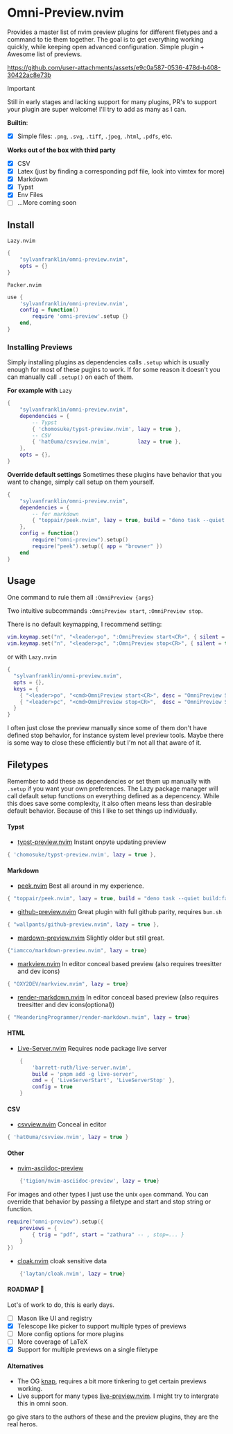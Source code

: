 # Omni-Preview.nvim

Provides a master list of nvim preview plugins for different filetypes and a
command to tie them together. The goal is to get everything working quickly, while keeping open advanced configuration. Simple plugin + Awesome list of previews.

https://github.com/user-attachments/assets/e9c0a587-0536-478d-b408-30422ac8e73b

> [!IMPORTANT]
> Still in early stages and lacking support for many plugins, PR's to support your plugin are super welcome! I'll try to add as many as I can.

**Builtin**:

- [x] Simple files: `.png`, `.svg`, `.tiff`, `.jpeg`, `.html`, `.pdfs`, etc.

**Works out of the box with third party**

- [x] CSV
- [x] Latex (just by finding a corresponding pdf file, look into vimtex for more)
- [x] Markdown
- [x] Typst
- [x] Env Files
- [ ] ...More coming soon

## Install

`Lazy.nvim`

```lua
{
    "sylvanfranklin/omni-preview.nvim",
    opts = {}
}
```

`Packer.nvim`

```lua
use {
    'sylvanfranklin/omni-preview.nvim',
    config = function()
        require 'omni-preview'.setup {}
    end,
}
```

### Installing Previews

Simply installing plugins as dependencies calls `.setup` which is usually enough for most of these pugins to work. If for some reason it doesn't you can manually call `.setup()` on each of them.

**For example with** `Lazy`

```lua
{
    "sylvanfranklin/omni-preview.nvim",
    dependencies = {
        -- Typst
        { 'chomosuke/typst-preview.nvim', lazy = true },
        -- CSV
        { 'hat0uma/csvview.nvim',         lazy = true },
    },
    opts = {},
}
```

**Override default settings**
Sometimes these plugins have behavior that you want to change, simply call setup on them yourself.

```lua
{
    "sylvanfranklin/omni-preview.nvim",
    dependencies = {
        -- for markdown
        { "toppair/peek.nvim", lazy = true, build = "deno task --quiet build:fast" }
    },
    config = function()
        require("omni-preview").setup()
        require("peek").setup({ app = "browser" })
    end
}
```

## Usage

One command to rule them all
`:OmniPreview {args}`

Two intuitive subcommands
`:OmniPreview start`, `:OmniPreview stop`.

There is no default keymapping, I recommend setting:

```lua
vim.keymap.set("n", "<leader>po", ":OmniPreview start<CR>", { silent = true })
vim.keymap.set("n", "<leader>pc", ":OmniPreview stop<CR>", { silent = true })
```

or with `Lazy.nvim`

```lua
{
  "sylvanfranklin/omni-preview.nvim",
  opts = {},
  keys = {
    { "<leader>po", "<cmd>OmniPreview start<CR>", desc = "OmniPreview Start" },
    { "<leader>pc", "<cmd>OmniPreview stop<CR>",  desc = "OmniPreview Stop" },
  }
}
```

I often just close the preview manually since some of them don't have defined stop behavior, for instance system level preview tools. Maybe there is some way to close these efficiently but I'm not all that aware of it.

## Filetypes

Remember to add these as dependencies or set them up manually with `.setup` if you want your own preferences. The Lazy package manager will call default setup functions on everything defined as a depencency. While this does save some complexity, it also often means less than desirable default behavior. Because of this I like to set things up individually.

#### Typst

- [typst-preview.nvim](https://github.com/chomosuke/typst-preview.nvim) Instant onpyte updating preview

```lua
{ 'chomosuke/typst-preview.nvim', lazy = true },
```

#### Markdown

- [peek.nvim](https://github.com/toppair/peek.nvim) Best all around in my experience.

```lua
{ "toppair/peek.nvim", lazy = true, build = "deno task --quiet build:fast" },
```

- [github-preview.nvim](https://github.com/wallpants/github-preview.nvim?tab=readme-ov-file) Great plugin with full github parity, requires `bun.sh`

```lua
{ "wallpants/github-preview.nvim", lazy = true },
```

- [mardown-preview.nvim](https://github.com/iamcco/markdown-preview.nvim) Slightly older but still great.

```lua
{"iamcco/markdown-preview.nvim", lazy = true}
```

- [markview.nvim](https://github.com/OXY2DEV/markview.nvim) In editor conceal based preview (also requires treesitter and dev icons)

```lua
{ "OXY2DEV/markview.nvim", lazy = true}
```

- [render-markdown.nvim](https://github.com/MeanderingProgrammer/render-markdown.nvim) In editor conceal based preview (also requires treesitter and dev icons(optional))

```lua
{ "MeanderingProgrammer/render-markdown.nvim", lazy = true}
```

#### HTML

- [Live-Server.nvim](https://github.com/barrett-ruth/live-server.nvim) Requires node package live server

```lua
    {
        'barrett-ruth/live-server.nvim',
        build = 'pnpm add -g live-server',
        cmd = { 'LiveServerStart', 'LiveServerStop' },
        config = true
    }
```

#### CSV

- [csvview.nvim](https://github.com/hat0uma/csvview.nvim) Conceal in editor

```lua
{ 'hat0uma/csvview.nvim', lazy = true }
```

#### Other

- [nvim-asciidoc-preview](https://github.com/tigion/nvim-asciidoc-preview?tab=readme-ov-file#installation)

```lua
    {'tigion/nvim-asciidoc-preview', lazy = true}
```

For images and other types I just use the unix `open` command. You can override that behavior by passing a filetype and start and stop string or function.

```lua
require("omni-preview").setup({
    previews = {
        { trig = "pdf", start = "zathura" -- , stop=... }
    }
})
```

- [cloak.nvim](https://github.com/laytan/cloak.nvim) cloak sensitive data

```lua
    {'laytan/cloak.nvim', lazy = true}
```

#### ROADMAP 🌾

Lot's of work to do, this is early days.

- [ ] Mason like UI and registry
- [x] Telescope like picker to support multiple types of previews
- [ ] More config options for more plugins
- [ ] More coverage of LaTeX
- [x] Support for multiple previews on a single filetype

#### Alternatives

- The OG [knap](https://github.com/frabjous/knap), requires a bit more tinkering to get certain previews working.
- Live support for many types [live-preview.nvim](https://github.com/brianhuster/live-preview.nvim). I might try to intergrate this in omni soon.

go give stars to the authors of these and the preview plugins, they are the real heros.
